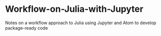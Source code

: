 # Workflow-on-Julia-with-Jupyter
Notes on a workflow approach to Julia using Jupyter and Atom to develop package-ready code
